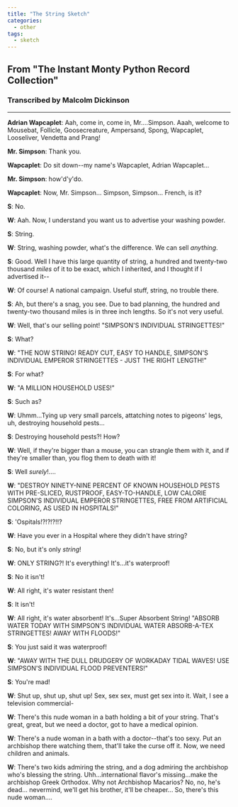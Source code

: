 ```yaml
---
title: "The String Sketch"
categories:
  - other
tags:
  - sketch
---
```


## From "The Instant Monty Python Record Collection"
### Transcribed by Malcolm Dickinson

---

**Adrian Wapcaplet**: Aah, come in, come in, Mr....Simpson. Aaah, welcome to Mousebat, Follicle, Goosecreature, Ampersand, Spong, Wapcaplet, Looseliver, Vendetta and Prang!

**Mr. Simpson**: Thank you.

**Wapcaplet**: Do sit down--my name's Wapcaplet, Adrian Wapcaplet...

**Mr. Simpson**: how'd'y'do.

**Wapcaplet**: Now, Mr. Simpson... Simpson, Simpson... French, is it?

**S**: No.

**W**: Aah. Now, I understand you want us to advertise your washing powder.

**S**: String.

**W**: String, washing powder, what's the difference. We can sell *anything*.

**S**: Good. Well I have this large quantity of string, a hundred and twenty-two thousand *miles* of it to be exact, which I inherited, and I thought if I advertised it--

**W**: Of course! A national campaign. Useful stuff, string, no trouble there.

**S**: Ah, but there's a snag, you see. Due to bad planning, the hundred and twenty-two thousand miles is in three inch lengths. So it's not very useful.

**W**: Well, that's our selling point! "SIMPSON'S INDIVIDUAL STRINGETTES!"

**S**: What?

**W**: "THE NOW STRING! READY CUT, EASY TO HANDLE, SIMPSON'S INDIVIDUAL EMPEROR STRINGETTES - JUST THE RIGHT LENGTH!"

**S**: For what?

**W**: "A MILLION HOUSEHOLD USES!"

**S**: Such as?

**W**: Uhmm...Tying up very small parcels, attatching notes to pigeons' legs, uh, destroying household pests...

**S**: Destroying household pests?! How?

**W**: Well, if they're bigger than a mouse, you can strangle them with it, and if they're smaller than, you flog them to death with it!

**S**: Well *surely*!....

**W**: "DESTROY NINETY-NINE PERCENT OF KNOWN HOUSEHOLD PESTS WITH PRE-SLICED, RUSTPROOF, EASY-TO-HANDLE, LOW CALORIE SIMPSON'S INDIVIDUAL EMPEROR STRINGETTES, FREE FROM ARTIFICIAL COLORING, AS USED IN HOSPITALS!"

**S**: 'Ospitals!?!?!?!!?

**W**: Have you ever in a Hospital where they didn't have string?

**S**: No, but it's only *string*!

**W**: ONLY STRING?! It's everything! It's...it's waterproof!

**S**: No it isn't!

**W**: All right, it's water resistant then!

**S**: It isn't!

**W**: All right, it's water absorbent! It's...Super Absorbent String! "ABSORB WATER TODAY WITH SIMPSON'S INDIVIDUAL WATER ABSORB-A-TEX STRINGETTES! AWAY WITH FLOODS!"

**S**: You just said it was waterproof!

**W**: "AWAY WITH THE DULL DRUDGERY OF WORKADAY TIDAL WAVES! USE SIMPSON'S INDIVIDUAL FLOOD PREVENTERS!"

**S**: You're mad!

**W**: Shut up, shut up, shut up! Sex, sex sex, must get sex into it. Wait, I see a television commercial-

**W**: There's this nude woman in a bath holding a bit of your string. That's great, great, but we need a doctor, got to have a medical opinion.

**W**: There's a nude woman in a bath with a doctor--that's too sexy. Put an archbishop there watching them, that'll take the curse off it. Now, we need children and animals.

**W**: There's two kids admiring the string, and a dog admiring the archbishop who's blessing the string. Uhh...international flavor's missing...make the archbishop Greek Orthodox. Why not Archbishop Macarios? No, no, he's dead... nevermind, we'll get his brother, it'll be cheaper... So, there's this nude woman....